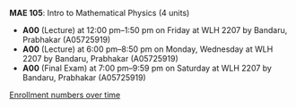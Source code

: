 **MAE 105**: Intro to Mathematical Physics (4 units)

- **A00** (Lecture) at 12:00 pm–1:50 pm on Friday at WLH 2207 by Bandaru, Prabhakar (A05725919)
- **A00** (Lecture) at 6:00 pm–8:50 pm on Monday, Wednesday at WLH 2207 by Bandaru, Prabhakar (A05725919)
- **A00** (Final Exam) at 7:00 pm–9:59 pm on Saturday at WLH 2207 by Bandaru, Prabhakar (A05725919)

[Enrollment numbers over time](./MAE105.tsv)
